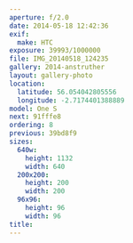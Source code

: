 ```yaml
---
aperture: f/2.0
date: 2014-05-18 12:42:36
exif:
  make: HTC
exposure: 39993/1000000
file: IMG_20140518_124235
gallery: 2014-anstruther
layout: gallery-photo
location:
  latitude: 56.054042805556
  longitude: -2.7174401388889
model: One S
next: 91fffe8
ordering: 8
previous: 39bd8f9
sizes:
  640w:
    height: 1132
    width: 640
  200x200:
    height: 200
    width: 200
  96x96:
    height: 96
    width: 96
title: 
---
```

